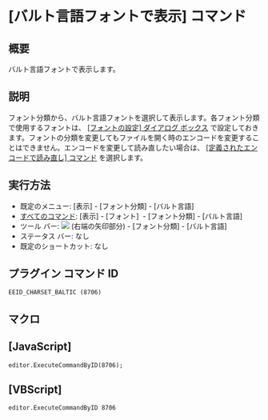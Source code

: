 # \[バルト言語フォントで表示\] コマンド

## 概要

バルト言語フォントで表示します。

## 説明

フォント分類から、バルト言語フォントを選択して表示します。各フォント分類で使用するフォントは、 [\[フォントの設定\] ダイアログ ボックス](../../dlg/properties/font/index) で設定しておきます。フォントの分類を変更してもファイルを開く時のエンコードを変更することはできません。エンコードを変更して読み直したい場合は、 [\[定義されたエンコードで読み直し\] コマンド](../file/file_reload_defined) を選択します。

## 実行方法

- 既定のメニュー: \[表示\] \- \[フォント分類\] \- \[バルト言語\]
- [すべてのコマンド](../../glossary/allcommands): \[表示\] \- \[フォント\]  \- \[フォント分類\] \- \[バルト言語\]
- ツール バー: ![](../../images/fontpopup..png) (右端の矢印部分) \-
\[フォント分類\] \- \[バルト言語\]
- ステータス バー: なし
- 既定のショートカット: なし

## プラグイン コマンド ID

```
EEID_CHARSET_BALTIC (8706)
```

## マクロ

## \[JavaScript\]

```
editor.ExecuteCommandByID(8706);
```

## \[VBScript\]

```
editor.ExecuteCommandByID 8706
```
